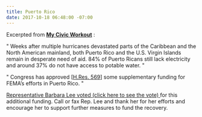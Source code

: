 ```yaml
---
title: Puerto Rico
date: 2017-10-18 06:48:00 -07:00
---
```


Excerpted from [**My Civic Workout**](https://www.mycivicworkout.com/) :

"   Weeks after multiple hurricanes devastated parts of the Caribbean and the North American mainland, both Puerto Rico and the U.S. Virgin Islands remain in desperate need of aid. 84% of Puerto Ricans still lack electricity and around 37% do not have access to potable water.   "

"   Congress has approved [[H.Res. 569](https://www.govtrack.us/congress/bills/115/hres569)] some supplementary funding for FEMA’s efforts in Puerto Rico.   "

[Representative Barbara Lee voted (click here to see the vote) ](https://www.govtrack.us/congress/votes/115-2017/h566)for this additional funding. 
Call or fax Rep. Lee and thank her for her efforts and encourage her to support further measures to fund the recovery. 



